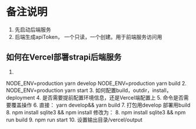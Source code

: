 # 备注说明
1. 先启动后端服务
2. 后端生成apiToken， 一个只读，一个创建。用于前端服务访问用

## 如何在Vercel部署strapi后端服务
1. 
NODE_ENV=production yarn develop
NODE_ENV=production yarn build
2. NODE_ENV=production yarn start
3. 如何配置build，outdir，install，deployment
4. 是否需要提前配置环境信息，还是Vercel端配置上
5. 命令是否需要覆盖操作
6. 直接： yarn develop&& yarn build
7. 打包用develop 部署用build
8. npm install sqlite3 && npm install  修改为： 8. npm install sqlite3 && npm run build
9. npm run start 
10. 设置输出目录/vercel/output